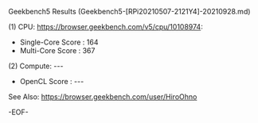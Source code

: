 
Geekbench5 Results (Geekbench5-[RPi20210507-2121Y4]-20210928.md)

(1) CPU: https://browser.geekbench.com/v5/cpu/10108974:

* Single-Core Score : 164
* Multi-Core Score  : 367

(2) Compute: ---

* OpenCL Score : ---

See Also:
https://browser.geekbench.com/user/HiroOhno

-EOF-
